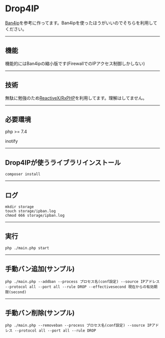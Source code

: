 # Drop4IP

[Ban4ip](https://github.com/disco-v8/Ban4ip)を参考に作ってます。Ban4ipを使ったほうがいいのでそちらを利用してください。

***
## 機能
機能的にはBan4ipの縮小版です(FirewallでのIPアクセス制御しかしない)

***
## 技術
無駄に勉強のため[ReactiveX/RxPHP](https://github.com/ReactiveX/RxPHP)を利用してます。理解はしてません。

***
## 必要環境
php >= 7.4

inotify

***
## Drop4IPが使うライブラリインストール
```
composer install
```

***
## ログ
```
mkdir storage
touch storage/ipban.log
chmod 666 storage/ipban.log
```

***
## 実行
```
php ./main.php start
```

***
## 手動バン追加(サンプル)
```
php ./main.php --addban --process プロセス名(conf設定) --source IPアドレス --protocol all --port all --rule DROP --effectivesecond 現在からの有効期限(second)
```

***
## 手動バン削除(サンプル)
```
php ./main.php --removeban --process プロセス名(conf設定) --source IPアドレス --protocol all --port all --rule DROP
```
